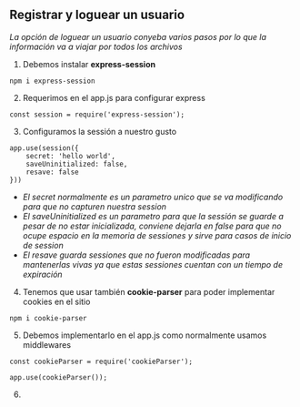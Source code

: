 ## Registrar y loguear un usuario
_La opción de loguear un usuario conyeba varios pasos por lo que la información va a viajar por todos los archivos_
1. Debemos instalar **express-session**
```
npm i express-session
```
2. Requerimos en el app.js para configurar express
```
const session = require('express-session');
```
3. Configuramos la sessión a nuestro gusto
```
app.use(session({
    secret: 'hello world',
    saveUninitialized: false,
    resave: false
}))
```
- _El secret normalmente es un parametro unico que se va modificando para que no capturen nuestra session_
- _El saveUninitialized es un parametro para que la sessión se guarde a pesar de no estar inicializada, conviene dejarla en false para que no ocupe espacio en la memoria de sessiones y sirve para casos de inicio de session_
- _El resave guarda sessiones que no fueron modificadas para mantenerlas vivas ya que estas sessiones cuentan con un tiempo de expiración_
4. Tenemos que usar también **cookie-parser** para poder implementar cookies en el sitio
```
npm i cookie-parser
```
5. Debemos implementarlo en el app.js como normalmente usamos middlewares
```
const cookieParser = require('cookieParser');

app.use(cookieParser());
```
6. 